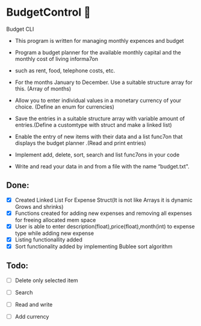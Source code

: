 # BudgetControl :maple_leaf:

Budget CLI


 
*  This program is written for managing monthly expences and budget
 
*  Program a budget planner for the available monthly capital and the monthly cost of living informa7on 
*  such as rent, food, telephone costs, etc.

*  For the months January to December. Use a suitable structure array for this. (Array of months)

*  Allow you to enter individual values in a monetary currency of your choice. (Define an enum for currencies)

*  Save the entries in a suitable structure array with variable amount of entries.(Define a customtype with struct and make a linked list)

*  Enable the entry of new items with their data and a list func7on that displays the budget planner .(Read and print entries)

*  Implement add, delete, sort, search and list func7ons in your code

*  Write and read your data in and from a file with the name “budget.txt".
 
 
 
## Done:
   * [x] Created Linked List For Expense Struct(It is not like Arrays it is dynamic Grows and shrinks)
   * [x] Functions created for adding new expenses and removing all expenses for freeing allocated mem space
   * [x] User is able to enter description(float),price(float),month(int) to expense type while adding new expense
   * [x] Listing functionallity added
   * [x] Sort functionality added by implementing Bublee sort algorithm

## Todo:
   * [ ] Delete only selected item
   * [ ] Search
   * [ ] Read and write
   * [ ] Add currency

 
 

      
      


      
